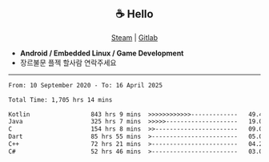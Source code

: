 <h2 align="center"> ☕ Hello </h2>

<p align="center">
  <a href="https://steamcommunity.com/id/Niforances/">Steam</a> |
  <a href="https://gitlab.com/niforances">Gitlab</a>
</p>

 - **Android / Embedded Linux / Game Development**
 - 장르불문 플젝 할사람 연락주세요

------

<!--START_SECTION:waka-->

```txt
From: 10 September 2020 - To: 16 April 2025

Total Time: 1,705 hrs 14 mins

Kotlin                 843 hrs 9 mins  >>>>>>>>>>>>-------------   49.45 %
Java                   325 hrs 7 mins  >>>>>--------------------   19.07 %
C                      154 hrs 8 mins  >>-----------------------   09.04 %
Dart                   85 hrs 55 mins  >------------------------   05.04 %
C++                    72 hrs 21 mins  >------------------------   04.24 %
C#                     52 hrs 46 mins  >------------------------   03.09 %
```

<!--END_SECTION:waka-->

